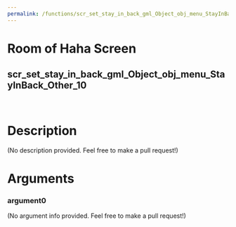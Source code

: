 ```yaml
---
permalink: /functions/scr_set_stay_in_back_gml_Object_obj_menu_StayInBack_Other_10
---
```

# Room of Haha Screen  
## scr_set_stay_in_back_gml_Object_obj_menu_StayInBack_Other_10  
&nbsp;  
# Description  
(No description provided. Feel free to make a pull request!) 
&nbsp;  
# Arguments
### argument0
(No argument info provided. Feel free to make a pull request!)
&nbsp;  


